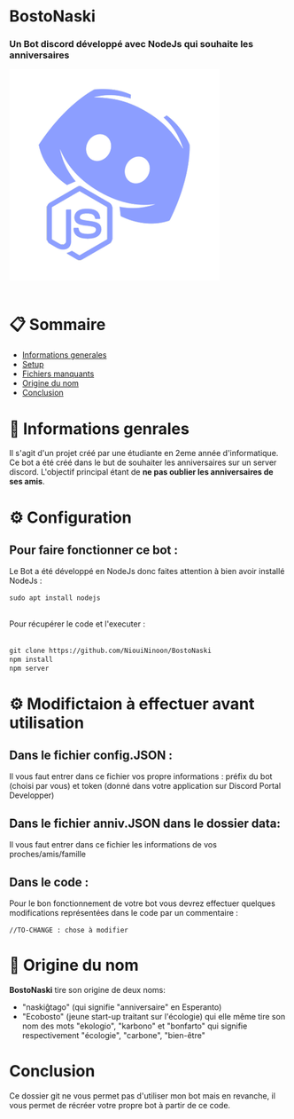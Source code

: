 # BostoNaski
### Un Bot discord développé avec NodeJs qui souhaite les anniversaires
![](discordjs.png)
<br><br>

# __📋 Sommaire__
* [Informations generales](#📖-informations-genrales)
* [Setup](#setup)
* [Fichiers manquants](#fichiers-manquants)
* [Origine du nom](#origine-du-nom)
* [Conclusion](#conclusion)

# __📖 Informations genrales__
Il s'agit d'un projet créé par une étudiante en 2eme année d'informatique.
Ce bot a été créé dans le but de souhaiter les anniversaires sur un server discord.
L'objectif principal étant de **ne pas oublier les anniversaires de ses amis**.<br>

# __⚙️ Configuration__
## Pour faire fonctionner ce bot :
Le Bot a été développé en NodeJs donc faites attention à bien avoir installé NodeJs : 
```
sudo apt install nodejs
```
<br>
Pour récupérer le code et l'executer :<br><br>

```
git clone https://github.com/NiouiNinoon/BostoNaski
npm install
npm server
```

# __⚙️ Modifictaion à effectuer avant utilisation__
## Dans le fichier config.JSON :
Il vous faut entrer dans ce fichier vos propre informations : préfix du bot (choisi par vous) et token (donné dans votre application sur Discord Portal Developper)
## Dans le fichier anniv.JSON dans le dossier data:
Il vous faut entrer dans ce fichier les informations de vos proches/amis/famille
## Dans le code :
Pour le bon fonctionnement de votre bot vous devrez effectuer quelques modifications représentées dans le code par un commentaire : 
```
//TO-CHANGE : chose à modifier
```

# __🌱 Origine du nom__
**BostoNaski** tire son origine de deux noms:<br>
 - "naskiĝtago" (qui signifie "anniversaire" en Esperanto) 
 - "Ecobosto" (jeune start-up traitant sur l'écologie) qui elle même tire son nom des mots "ekologio", "karbono" et "bonfarto" 
    qui signifie respectivement "écologie", "carbone", "bien-être"

# __Conclusion__
Ce dossier git ne vous permet pas d'utiliser mon bot mais en revanche, il vous permet de récréer votre propre bot à partir de ce code.
